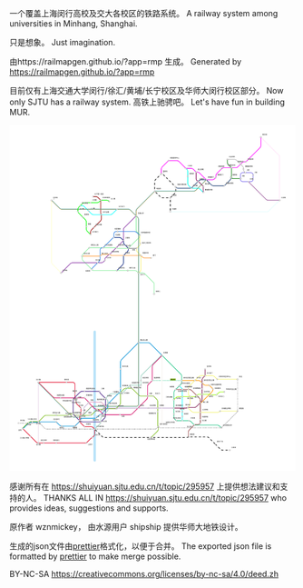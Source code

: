 一个覆盖上海闵行高校及交大各校区的铁路系统。
A railway system among universities in Minhang, Shanghai.

只是想象。
Just imagination.

由https://railmapgen.github.io/?app=rmp 生成。
Generated by https://railmapgen.github.io/?app=rmp

目前仅有上海交通大学闵行/徐汇/黄埔/长宁校区及华师大闵行校区部分。
Now only SJTU has a railway system.
高铁上驰骋吧。
Let's have fun in building MUR.

![](./railway.png)

感谢所有在 https://shuiyuan.sjtu.edu.cn/t/topic/295957 上提供想法建议和支持的人。
THANKS ALL IN https://shuiyuan.sjtu.edu.cn/t/topic/295957 who provides ideas, suggestions and supports.

原作者 wznmickey， 由水源用户 shipship 提供华师大地铁设计。

生成的json文件由[prettier](https://prettier.io)格式化，以便于合并。
The exported json file is formatted by [prettier](https://prettier.io) to make merge possible.



BY-NC-SA https://creativecommons.org/licenses/by-nc-sa/4.0/deed.zh
